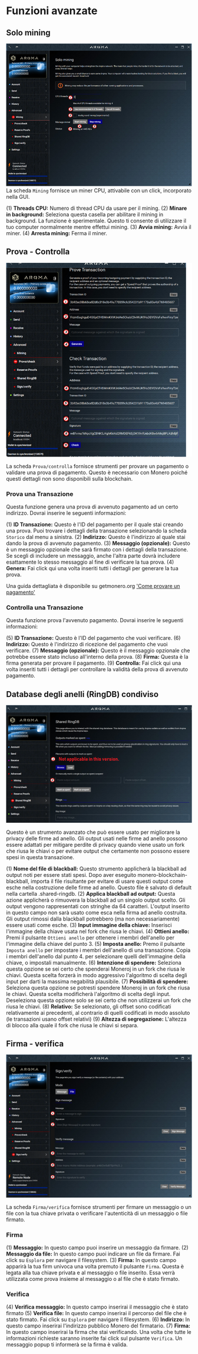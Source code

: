 # Funzioni avanzate

## Solo mining
![mining](media/black_mining.png)
La scheda `Mining` fornisce un miner CPU, attivabile con un click, incorporato nella GUI.

(1) **Threads CPU:** Numero di thread CPU da usare per il mining. 
(2) **Minare in background:** Seleziona questa casella per abilitare il mining in background. La funzione è sperimentale. Questo ti consente di utilizzare il tuo computer normalmente mentre effettui mining.
(3) **Avvia mining:** Avvia il miner.
(4) **Arresta mining:** Ferma il miner.

## Prova - Controlla
![controllo pagamento](media/black_prove-check.png)

La scheda `Prova/controlla` fornisce strumenti per provare un pagamento o validare una prova di pagamento. Questo è necessario con Monero poiché questi dettagli non sono disponibili sulla blockchain.

### Prova una Transazione
Questa funzione genera una prova di avvenuto pagamento ad un certo indirizzo. Dovrai inserire le seguenti informazioni:

(1) **ID Transazione:** Questo è l'ID del pagamento per il quale stai creando una prova. Puoi trovare i dettagli della transazione selezionando la scheda `Storico` dal menu a sinistra. 
(2) **Indirizzo:** Questo è l'indirizzo al quale stai dando la prova di avvenuto pagamento.
(3) **Messaggio (opzionale):** Questo è un messaggio opzionale che sarà firmato con i dettagli della transazione. Se scegli di includere un messaggio, anche l'altra parte dovrà includere esattamente lo stesso messaggio al fine di verificare la tua prova.
(4) **Genera:** Fai click qui una volta inseriti tutti i dettagli per generare la tua prova.
&nbsp;

Una guida dettagliata è disponibile su getmonero.org ['Come provare un pagamento'](https://getmonero.org/it/resources/user-guides/prove-payment.html)

### Controlla una Transazione
Questa funzione prova l'avvenuto pagamento. Dovrai inserire le seguenti informazioni:

(5) **ID Transazione:** Questo è l'ID del pagamento che vuoi verificare.
(6) **Indirizzo:** Questo è l'indirizzo di ricezione del pagamento che vuoi verificare.
(7) **Messaggio (opzionale):** Questo è il messaggio opzionale che potrebbe essere stato incluso all'interno della prova.
(8) **Firma:** Questa è la firma generata per provare il pagamento.
(9) **Controlla:** Fai click qui una volta inseriti tutti i dettagli per controllare la validità della prova di avvenuto pagamento.

## Database degli anelli (RingDB) condiviso
![database degli anelli condiviso](media/black_sharedringdb.png)

Questo è un strumento avanzato che può essere usato per migliorare la privacy delle firme ad anello. Gli output usati nelle firme ad anello possono essere adattati per mitigare perdite di privacy quando viene usato un fork che riusa le chiavi o per evitare output che certamente non possono essere spesi in questa transazione.

(1) **Nome del file di blackball:** Questo strumento applicherà la blackball ad output noti per essere stati spesi. Dopo aver eseguito monero-blockchain-blackball, importa il file risultante per evitare di usare questi output come esche nella costruzione delle firme ad anello. Questo file è salvato di default nella cartella .shared-ringdb.
(2) **Applica blackball ad output:** Questa azione applicherà o rimuovera la blackball ad un singolo output scelto. Gli output vengono rappresentati con stringhe da 64 caratteri. L'output inserito in questo campo non sarà usato come esca nella firma ad anello costruita. Gli output rimossi dalla blackball potrebbero (ma non necessariamente) essere usati come esche.
(3) **Input immagine della chiave:** Inserisci l'immagine della chiave usata nel fork che riusa le chiavi.
(4) **Ottieni anello:** Premi il pulsante `Ottieni anello` per ottenere i membri dell'anello per l'immagine della chiave del punto 3.
(5) **Imposta anello:** Premo il pulsante `Imposta anello` per impostare i membri dell'anello di una transazione. Copia i membri dell'anello dal punto 4. per selezionare quelli dell'immagine della chiave, o impostali manualmente.
(6) **Intenzione di spendere:** Seleziona questa opzione se sei certo che spenderai Moneroj in un fork che riusa le chiavi. Questa scelta forzerà in modo aggressivo l'algoritmo di scelta degli input per darti la massima negabilità plausibile.
(7) **Possibilità di spendere:** Seleziona questa opzione se potresti spendere Moneroj in un fork che riusa le chiavi. Questa scelta modificherà l'algoritmo di scelta degli input. Deseleziona questa opzione solo se sei certo che non utilizzerai un fork che riusa le chiavi.
(8) **Relativo:** Se selezionato, gli offset sono codificati relativamente ai precedenti, al contrario di quelli codificati in modo assoluto (le transazioni usano offset relativi)
(9) **Altezza di segregazione:** L'altezza di blocco alla quale il fork che riusa le chiavi si separa.

## Firma - verifica
![firma/verifica](media/black_sign-verify.png)

La scheda `Firma/verifica` fornisce strumenti per firmare un messaggio o un file con la tua chiave privata o verificare l'autenticità di un messaggio o file firmato.

### Firma

(1) **Messaggio:** In questo campo puoi inserire un messaggio da firmare. 
(2) **Messaggio da file:** In questo campo puoi indicare un file da firmare. Fai click su `Esplora` per navigare il filesystem.
(3) **Firma:** In questo campo apparirà la tua firm univoca una volta premuto il pulsante `Firma`. Questa è legata alla tua chiave privata e al messaggio o file inserito. Essa verrà utilizzata come prova insieme al messaggio o al file che è stato firmato.

### Verifica

(4) **Verifica messaggio:** In questo campo inserirai il messaggio che è stato firmato
(5) **Verifica file:** In questo campo inserirai il percorso del file che è stato firmato. Fai click su `Esplora` per navigare il filesystem.
(6) **Indirizzo:** In questo campo inserirai l'indirizzo pubblico Monero del firmatario.
(7) **Firma:** In questo campo inserirai la firma che stai verificando. Una volta che tutte le informazioni richieste saranno inserite fai click sul pulsante `Verifica`. Un messaggio popup ti informerà se la firma è valida.
